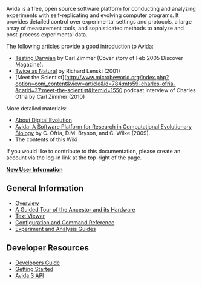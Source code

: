 Avida is a free, open source software platform for conducting and analyzing experiments with self-replicating and evolving computer programs. It provides detailed control over experimental settings and protocols, a large array of measurement tools, and sophisticated methods to analyze and post-process experimental data.

The following articles provide a good introduction to Avida:
* [Testing Darwian](http://www.carlzimmer.com/articles/2005.php?subaction=showfull&id=1177184710&archive=&start_from=&ucat=8&) by Carl Zimmer (Cover story of Feb 2005 Discover Magazine).
* [Twice as Natural](http://myxo.css.msu.edu/lenski/pdf/2001,%20Nature,%20Lenski,%20twice%20as%20natural.pdf) by Richard Lenski (2001)
* [Meet the Scientist](http://www.microbeworld.org/index.php?option=com_content&view=article&id=784:mts59-charles-ofria-&catid=37:meet-the-scientist&Itemid=1550 podcast interview of Charles Ofria by Carl Zimmer (2010)

More detailed materials:
* [About Digital Evolution](wiki/About)
* [Avida: A Software Platform for Research in Computational Evolutionary Biology](http://www.cse.msu.edu/~ofria/pubs/2009AvidaIntro.pdf) by C. Ofria, D.M. Bryson, and C. Wilke (2009).
* The contents of this Wiki

If you would like to contribute to this documentation, please create an account via the log-in link at the top-right of the page.

**[New User Information](wiki/New-User-Information)**

## General Information
* [Overview](wiki/Overview)
* [A Guided Tour of the Ancestor and its Hardware](wiki/Default-Ancestor-Guided-Tour)
* [Text Viewer](wiki/Text-Viewer)
* [Configuration and Command Reference](wiki/Configuration-and-Command-Reference)
* [Experiment and Analysis Guides](wiki/Experiment-and-Analysis-Guides)


## Developer Resources
* [Developers Guide](wiki/Developers-Guide)
* [Getting Started](wiki/Development-|-Getting-Started)
* [Avida 3 API](wiki/Avida-3-API)